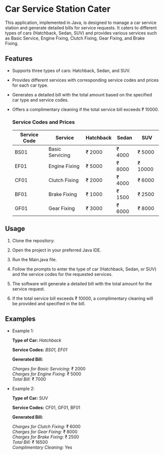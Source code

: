 # Car Service Station Cater
This application, implemented in Java, is designed to manage a car service station and generate detailed bills for service requests. It caters to different types of cars (Hatchback, Sedan, SUV) and provides various services such as Basic Service, Engine Fixing, Clutch Fixing, Gear Fixing, and Brake Fixing.

## Features

* Supports three types of cars: Hatchback, Sedan, and SUV.
* Provides different services with corresponding service codes and prices for each car type.
* Generates a detailed bill with the total amount based on the specified car type and service codes.

* Offers a complimentary cleaning if the total service bill exceeds ₹ 10000.

  ### Service Codes and Prices


    | Service Code | Service         | Hatchback  | Sedan  | SUV     |
    |--------------|-----------------|------------|--------|---------|
    | BS01         | Basic Servicing | ₹ 2000     | ₹ 4000 | ₹ 5000  |
    | EF01         | Engine Fixing   | ₹ 5000     | ₹ 8000 | ₹ 10000 |
    | CF01         | Clutch Fixing   | ₹ 2000     | ₹ 4000 | ₹ 6000  |
    | BF01         | Brake Fixing    | ₹ 1000     | ₹ 1500 | ₹ 2500  |
    | GF01         | Gear Fixing     | ₹ 3000     | ₹ 6000 | ₹ 8000  |


## Usage

1. Clone the repository:

2. Open the project in your preferred Java IDE.

3. Run the Main.java file.

4. Follow the prompts to enter the type of car (Hatchback, Sedan, or SUV) and the service codes for the requested services.

5. The software will generate a detailed bill with the total amount for the service request.

6. If the total service bill exceeds ₹ 10000, a complimentary cleaning will be provided and specified in the bill.

## Examples
* Example 1:

  **Type of Car:** _Hatchback_

  **Service Codes:** _BS01, EF01_

  **Generated Bill:**

   _Charges for Basic Servicing:_ ₹ 2000 <br/>
  _Charges for Engine Fixing:_ ₹ 5000 <br/>
  _Total Bill:_ ₹ 7000 <br/>
 
* Example 2:
  
   **Type of Car:** SUV

   **Service Codes:** CF01, GF01, BF01

  **Generated Bill:**

   _Charges for Clutch Fixing:_ ₹ 6000 <br/>
  _Charges for Gear Fixing:_ ₹ 8000 <br/>
  _Charges for Brake Fixing:_ ₹ 2500 <br/>
  _Total Bill:_ ₹ 16500 <br/>
  _Complimentary Cleaning:_ Yes<br/>
